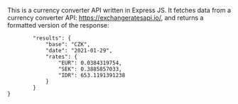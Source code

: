 This is a currency converter API written in Express JS.
It fetches data from a currency converter API: https://exchangeratesapi.io/,
and returns a formatted version of the response:

```{
        "results": {
            "base": "CZK",
            "date": "2021-01-29",
            "rates": {
                "EUR": 0.0384319754,
                "SEK": 0.3885857033,
                "IDR": 653.1191391238
            }
        }
}
```